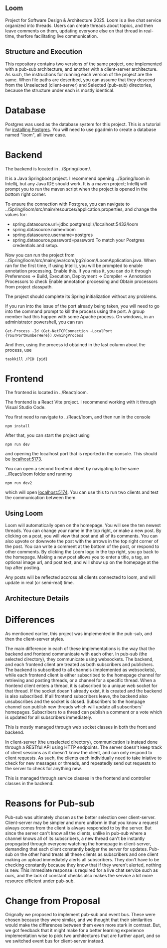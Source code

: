 ## Loom
Project for Software Design &amp; Architecture 2025. Loom is a live chat service organized into threads. Users can create threads about topics, and then leave comments on them, updating everyone else on that thread in real-time, therfore facilitating live communication.

## Structure and Execution
This repository contains two versions of the same project, one implemented with a pub-sub architecture, and another with a client-server architecture. As such, the instructions for running each version of the project are the same. When file paths are described, you can assume that they descend from the Unselected (client-server) and Selected (pub-sub) directories, because the structure under each is mostly identical.

# Database
Postgres was used as the database system for this project. This is a tutorial for [installing Postgres](https://www.youtube.com/watch?v=GpqJzWCcQXY). You will need to use pgadmin to create a database named "loom", all lower case.

# Backend
The backend is located in ../Spring/loom/.

It is a Java Springboot project. I recommend opening ../Spring/loom in Intellij, but any Java IDE should work. It is a maven project; Intellij will prompt you to run the maven script when the project is opened in the bottom right corner. 

To ensure the connection with Postgres, you can navigate to ../Spring/loom/src/main/resources/application.properties, and change the values for:
- spring.datasource.url=jdbc:postgresql://localhost:5432/loom
- spring.datasource.name=loom
- spring.datasource.username=postgres
- spring.datasource.password=password
To match your Postgres credentials and setup.

Now you can run the project from ../Spring/loom/src/main/java/com/pg2/loom/LoomApplication.java. When ran for the first time, if using Intellij, you will be prompted to enable annotation processing. Enable this. If you miss it, you can do it through Preferences -> Build, Execution, Deployment -> Compiler -> Annotation Processors to check Enable annotation processing and Obtain processors from project classpath.

The project should complete its Spring initialization without any problems.

If you run into the issue of the port already being taken, you will need to go into the command prompt to kill the process using the port. A group member had this happen with some Apache process. On windows, in an administrator powershell, you can run

```
Get-Process -Id (Get-NetTCPConnection -LocalPort {YourPortNumberHere}).OwningProcess
```

And then, using the process id obtained in the last column about the process, use

```
taskkill /PID {pid}
```

# Frontend
The frontend is located in ../React/loom.

The frontend is a React Vite project. I recommend working with it through Visual Studio Code.

You first need to navigate to ../React/loom, and then run in the console

```
npm install
```

After that, you can start the project using

```
npm run dev
```

and opening the localhost port that is reported in the console. This should be [localhost:5173](http://localhost:5173).

You can open a second frontend client by navigating to the same ../React/loom folder and running

```
npm run dev2
```

which will open [localhost:5174](http://localhost:5174). You can use this to run two clients and test the communication between them.

## Using Loom
Loom will automatically open on the homepage. You will see the ten newest threads. You can change your name in the top right, or make a new post. By clicking on a post, you will view that post and all of its comments. You can also upvote or downvote the post with the arrows in the top right corner of the post. You can write a comment at the bottom of the post, or respond to other comments. By clicking the Loom logo in the top right, you go back to the homepage. Making a new post allows you to enter a title, a tag, an optional image url, and post text, and will show up on the homepage at the top after posting.

Any posts will be reflected accross all clients connected to loom, and will update in real (or semi-real) time.

## Architecture Details

# Differences
As mentioned earlier, this project was implemented in the pub-sub, and then the client-server styles.

The main difference in each of these implementations is the way that the backend and frontend communicate with each other. In pub-sub (the selected directory), they communicate using websockets. The backend, and each frontend client are treated as both subscribers and publishers. The backend is subscribed to all channels (implemented as websockets), while each frontend client is either subscribed to the homepage channel for retrieving and posting threads, or a channel for a specific thread. When a frontend client enters a thread, it is subscribed to a unique web socket for that thread. If the socket doesn't already exist, it is created and the backend is also subscribed. If all frontend subscribers leave, the backend also unsubscribes and the socket is closed. Subscribers to the hompage channel can publish new threads which will update all subscribers' homepages. Subscribers to a thread can publish a comment or a vote which is updated for all subscribers immediately.

This is mostly managed through web socket classes in both the front and backend.

In client-server (the unselected directory), communication is instead done through a RESTful API using HTTP endpoints. The server doesn't keep track of client sessions as it doesn't know the client, and can only respond to client requests. As such, the clients each individually need to take iniative to check for new messages or threads, and repeatedly send out requests to the server to check for anything new.

This is managed through service classes in the frontend and controller classes in the backend.

# Reasons for Pub-sub
Pub-sub was ultimately chosen as the better selection over client-server. Client-server may be simpler and more uniform in that you know a request always comes from the client is always responded to by the server. But since the server can't know all the clients, unlike in pub-sub where a channel knows all of its subscribers, a new thread can't be instantly propogated through everyone watching the homepage in client-server, demanding that each client constantly badger the server for updates. Pub-sub on the other hand treats all these clients as subscribers and one client making an upload immediately alerts all subscribers. They don't have to be checking constantly because they know that if they weren't alerted, nothing is new. This immediate response is required for a live chat service such as ours, and the lack of constant checks also makes the service a lot more resource efficient under pub-sub.

# Change from Proposal
Orignally we proposed to implement pub-sub and event bus. These were chosen because they were similar, and we thought that their similarities would make the differences between them even more stark in contrast. But, we got feedback that it might make for a better learning experience implementation wise to pick two architectures that are further apart, and so we switched event bus for client-server instead.
